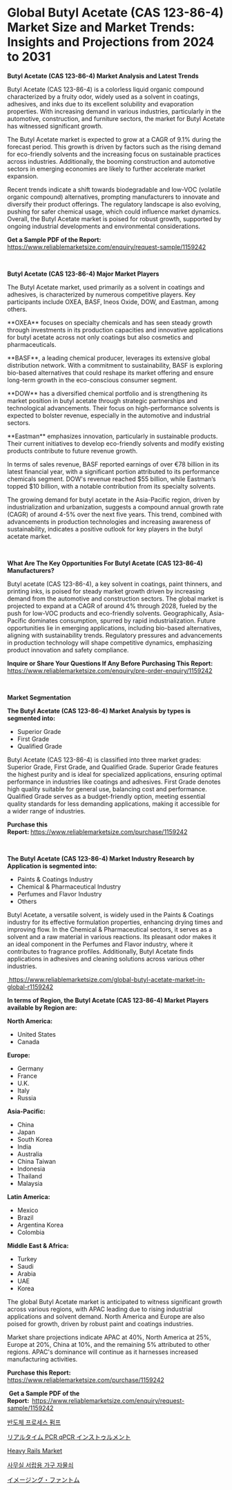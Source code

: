 <p><h1>Global Butyl Acetate (CAS 123-86-4) Market Size and Market Trends: Insights and Projections from 2024 to 2031</h1></p><p><strong>Butyl Acetate (CAS 123-86-4) Market Analysis and Latest Trends</strong></p>
<p><p>Butyl Acetate (CAS 123-86-4) is a colorless liquid organic compound characterized by a fruity odor, widely used as a solvent in coatings, adhesives, and inks due to its excellent solubility and evaporation properties. With increasing demand in various industries, particularly in the automotive, construction, and furniture sectors, the market for Butyl Acetate has witnessed significant growth.</p><p>The Butyl Acetate market is expected to grow at a CAGR of 9.1% during the forecast period. This growth is driven by factors such as the rising demand for eco-friendly solvents and the increasing focus on sustainable practices across industries. Additionally, the booming construction and automotive sectors in emerging economies are likely to further accelerate market expansion.</p><p>Recent trends indicate a shift towards biodegradable and low-VOC (volatile organic compound) alternatives, prompting manufacturers to innovate and diversify their product offerings. The regulatory landscape is also evolving, pushing for safer chemical usage, which could influence market dynamics. Overall, the Butyl Acetate market is poised for robust growth, supported by ongoing industrial developments and environmental considerations.</p></p>
<p><strong>Get a Sample PDF of the Report:&nbsp;</strong> <a href="https://www.reliablemarketsize.com/enquiry/request-sample/1159242">https://www.reliablemarketsize.com/enquiry/request-sample/1159242</a></p>
<p>&nbsp;</p>
<p><strong>Butyl Acetate (CAS 123-86-4) Major Market Players</strong></p>
<p><p>The Butyl Acetate market, used primarily as a solvent in coatings and adhesives, is characterized by numerous competitive players. Key participants include OXEA, BASF, Ineos Oxide, DOW, and Eastman, among others. </p><p>**OXEA** focuses on specialty chemicals and has seen steady growth through investments in its production capacities and innovative applications for butyl acetate across not only coatings but also cosmetics and pharmaceuticals. </p><p>**BASF**, a leading chemical producer, leverages its extensive global distribution network. With a commitment to sustainability, BASF is exploring bio-based alternatives that could reshape its market offering and ensure long-term growth in the eco-conscious consumer segment.</p><p>**DOW** has a diversified chemical portfolio and is strengthening its market position in butyl acetate through strategic partnerships and technological advancements. Their focus on high-performance solvents is expected to bolster revenue, especially in the automotive and industrial sectors.</p><p>**Eastman** emphasizes innovation, particularly in sustainable products. Their current initiatives to develop eco-friendly solvents and modify existing products contribute to future revenue growth.</p><p>In terms of sales revenue, BASF reported earnings of over €78 billion in its latest financial year, with a significant portion attributed to its performance chemicals segment. DOW's revenue reached $55 billion, while Eastman’s topped $10 billion, with a notable contribution from its specialty solvents.</p><p>The growing demand for butyl acetate in the Asia-Pacific region, driven by industrialization and urbanization, suggests a compound annual growth rate (CAGR) of around 4-5% over the next five years. This trend, combined with advancements in production technologies and increasing awareness of sustainability, indicates a positive outlook for key players in the butyl acetate market.</p></p>
<p>&nbsp;</p>
<p><strong>What Are The Key Opportunities For Butyl Acetate (CAS 123-86-4) Manufacturers?</strong></p>
<p><p>Butyl acetate (CAS 123-86-4), a key solvent in coatings, paint thinners, and printing inks, is poised for steady market growth driven by increasing demand from the automotive and construction sectors. The global market is projected to expand at a CAGR of around 4% through 2028, fueled by the push for low-VOC products and eco-friendly solvents. Geographically, Asia-Pacific dominates consumption, spurred by rapid industrialization. Future opportunities lie in emerging applications, including bio-based alternatives, aligning with sustainability trends. Regulatory pressures and advancements in production technology will shape competitive dynamics, emphasizing product innovation and safety compliance.</p></p>
<p><strong>Inquire or Share Your Questions If Any Before Purchasing This Report:</strong> <a href="https://www.reliablemarketsize.com/enquiry/pre-order-enquiry/1159242">https://www.reliablemarketsize.com/enquiry/pre-order-enquiry/1159242</a></p>
<p>&nbsp;</p>
<p><strong>Market Segmentation</strong></p>
<p><strong>The Butyl Acetate (CAS 123-86-4) Market Analysis by types is segmented into:</strong></p>
<p><ul><li>Superior Grade</li><li>First Grade</li><li>Qualified Grade</li></ul></p>
<p><p>Butyl Acetate (CAS 123-86-4) is classified into three market grades: Superior Grade, First Grade, and Qualified Grade. Superior Grade features the highest purity and is ideal for specialized applications, ensuring optimal performance in industries like coatings and adhesives. First Grade denotes high quality suitable for general use, balancing cost and performance. Qualified Grade serves as a budget-friendly option, meeting essential quality standards for less demanding applications, making it accessible for a wider range of industries.</p></p>
<p><strong>Purchase this Report:&nbsp;</strong><a href="https://www.reliablemarketsize.com/purchase/1159242">https://www.reliablemarketsize.com/purchase/1159242</a></p>
<p>&nbsp;</p>
<p><strong>The Butyl Acetate (CAS 123-86-4) Market Industry Research by Application is segmented into:</strong></p>
<p><ul><li>Paints & Coatings Industry</li><li>Chemical & Pharmaceutical Industry</li><li>Perfumes and Flavor Industry</li><li>Others</li></ul></p>
<p><p>Butyl Acetate, a versatile solvent, is widely used in the Paints & Coatings industry for its effective formulation properties, enhancing drying times and improving flow. In the Chemical & Pharmaceutical sectors, it serves as a solvent and a raw material in various reactions. Its pleasant odor makes it an ideal component in the Perfumes and Flavor industry, where it contributes to fragrance profiles. Additionally, Butyl Acetate finds applications in adhesives and cleaning solutions across various other industries.</p></p>
<p><a href="https://www.reliablemarketsize.com/global-butyl-acetate-market-in-global-r1159242">&nbsp;https://www.reliablemarketsize.com/global-butyl-acetate-market-in-global-r1159242</a></p>
<p><strong>In terms of Region, the Butyl Acetate (CAS 123-86-4) Market Players available by Region are:</strong></p>
<p>
    <p> <strong> North America: </strong>
        <ul>
            <li>United States</li>
            <li>Canada</li>
        </ul>
        </p> 
    <p> <strong> Europe: </strong>
        <ul>
            <li>Germany</li>
            <li>France</li>
            <li>U.K.</li>
            <li>Italy</li>
            <li>Russia</li>
        </ul>
        </p> 
    <p> <strong> Asia-Pacific: </strong>
        <ul>
            <li>China</li>
            <li>Japan</li>
            <li>South Korea</li>
            <li>India</li>
            <li>Australia</li>
            <li>China Taiwan</li>
            <li>Indonesia</li>
            <li>Thailand</li>
            <li>Malaysia</li>
        </ul>
        </p> 
    <p> <strong> Latin America: </strong>
        <ul>
            <li>Mexico</li>
            <li>Brazil</li>
            <li>Argentina Korea</li>
            <li>Colombia</li>
        </ul>
        </p> 
    <p> <strong> Middle East & Africa: </strong>
        <ul>
            <li>Turkey</li>
            <li>Saudi</li>
            <li>Arabia</li>
            <li>UAE</li>
            <li>Korea</li>
        </ul>
    </p>
    </p>
<p><p>The global Butyl Acetate market is anticipated to witness significant growth across various regions, with APAC leading due to rising industrial applications and solvent demand. North America and Europe are also poised for growth, driven by robust paint and coatings industries. </p><p>Market share projections indicate APAC at 40%, North America at 25%, Europe at 20%, China at 10%, and the remaining 5% attributed to other regions. APAC's dominance will continue as it harnesses increased manufacturing activities.</p></p>
<p><strong>Purchase this Report: </strong><a href="https://www.reliablemarketsize.com/purchase/1159242">https://www.reliablemarketsize.com/purchase/1159242</a></p>
<p>&nbsp;<strong>Get a Sample PDF of the Report:&nbsp;&nbsp;</strong><a href="https://www.reliablemarketsize.com/enquiry/request-sample/1159242">https://www.reliablemarketsize.com/enquiry/request-sample/1159242</a></p>
<p><strong></strong></p>
<p><p><a href="https://medium.com/@zacharyscthmitt4465/semiconductor-process-pumps-market-%EC%9D%98-%EA%B8%80%EB%A1%9C%EB%B2%8C-%EC%8B%9C%EC%9E%A5-%EA%B0%9C%EC%9A%94%EB%8A%94-%EC%A0%84-%EC%84%B8%EA%B3%84-%EB%B0%8F-%EC%A3%BC%EC%9A%94-%EC%8B%9C%EC%9E%A5%EC%9D%98-%EC%82%B0%EC%97%85%EC%97%90-%EC%98%81%ED%96%A5%EC%9D%84-%EB%AF%B8%EC%B9%98%EB%8A%94-%EC%A3%BC%EC%9A%94-%ED%8A%B8%EB%A0%8C%EB%93%9C%EC%97%90-%EB%8C%80%ED%95%9C-%EB%8F%85%ED%8A%B9%ED%95%9C-%EA%B4%80%EC%A0%90%EC%9D%84-f935f82b5381">반도체 프로세스 펌프</a></p><p><a href="https://medium.com/@kingmsvie/real-time-pcr-qpcr-instruments-market-%E3%81%AE%E3%82%B0%E3%83%AD%E3%83%BC%E3%83%90%E3%83%AB%E5%B8%82%E5%A0%B4%E6%A6%82%E8%A6%81%E3%81%AF-%E4%B8%96%E7%95%8C%E3%81%8A%E3%82%88%E3%81%B3%E4%B8%BB%E8%A6%81%E5%B8%82%E5%A0%B4%E3%81%AB%E3%81%8A%E3%81%91%E3%82%8B%E6%A5%AD%E7%95%8C%E3%81%AB%E5%BD%B1%E9%9F%BF%E3%82%92%E4%B8%8E%E3%81%88%E3%82%8B%E4%B8%BB%E8%A6%81%E3%81%AA%E3%83%88%E3%83%AC%E3%83%B3%E3%83%89%E3%81%AB%E3%81%A4%E3%81%84%E3%81%A6-%E7%8B%AC%E8%87%AA%E3%81%AE%E8%A6%96%E7%82%B9%E3%82%92%E6%8F%90%E4%BE%9B%E3%81%97%E3%81%BE%E3%81%99-f66b56d1b449">リアルタイム PCR qPCR インストゥルメント</a></p><p><a href="https://issuu.com/reportprime-2/docs/heavy-rails-market-size-2030.pptx_835bfcf6ad4130">Heavy Rails Market</a></p><p><a href="https://medium.com/@zacharyscthmitt4465/furniture-locks-for-office-drawers-market-%EC%9D%98-%EA%B8%80%EB%A1%9C%EB%B2%8C-%EC%8B%9C%EC%9E%A5-%EA%B0%9C%EC%9A%94%EB%8A%94-%EC%A0%84-%EC%84%B8%EA%B3%84-%EB%B0%8F-%EC%A3%BC%EC%9A%94-%EC%8B%9C%EC%9E%A5%EC%9D%98-%EC%82%B0%EC%97%85%EC%97%90-%EC%98%81%ED%96%A5%EC%9D%84-%EB%AF%B8%EC%B9%98%EB%8A%94-%EC%A3%BC%EC%9A%94-%ED%8A%B8%EB%A0%8C%EB%93%9C%EC%97%90-%EB%8C%80%ED%95%9C-%EB%8F%85%ED%8A%B9%ED%95%9C-095ec550ef72">사무실 서랍용 가구 자물쇠</a></p><p><a href="https://medium.com/@kingmsvie/imaging-phantoms-market-%E3%81%AF-%E3%82%B3%E3%82%B9%E3%83%88%E7%AE%A1%E7%90%86%E3%81%A8%E5%8A%B9%E7%8E%87%E5%90%91%E4%B8%8A%E3%82%92%E5%84%AA%E5%85%88%E3%81%97%E3%81%BE%E3%81%99-%E3%81%95%E3%82%89%E3%81%AB-%E5%A0%B1%E5%91%8A%E6%9B%B8%E3%81%AF%E5%B8%82%E5%A0%B4%E3%81%AE%E9%9C%80%E8%A6%81%E9%9D%A2%E3%81%A8%E4%BE%9B%E7%B5%A6%E9%9D%A2%E3%81%AE%E4%B8%A1%E6%96%B9%E3%82%92%E3%82%AB%E3%83%90%E3%83%BC%E3%81%97%E3%81%A6%E3%81%84%E3%81%BE%E3%81%99-imaging-phantoms-%E5%B8%82%E5%A0%B4%E3%81%AF-38221466231e">イメージング・ファントム</a></p></p>